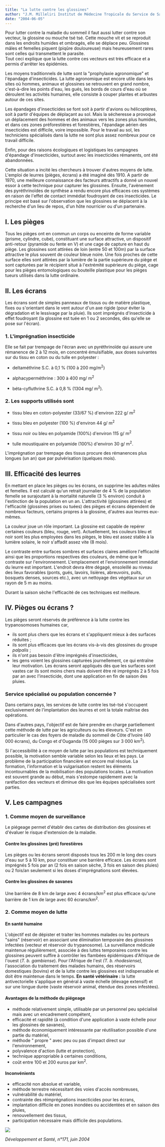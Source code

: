 ```yaml
---
title: "La lutte contre les glossines"
author: "J.M. Milleliri Institut de Médecine Tropicale du Service de Santé des Armées - Le Pharo, Marseille.  "
date: "2004-06-05"
---
```


<div class="teaser"><p>Pour lutter contre la maladie du sommeil il faut aussi lutter contre son vecteur, la glossine ou mouche tsé tsé. Cette mouche vit et se reproduit dans les endroits humides et ombragés, elle se déplace peu. Glossines mâles et femelles piquent (piqûre douloureuse) mais heureusement rares sont celles qui transmettent le parasite.<br />
Tout ceci explique que la lutte contre ces vecteurs est très efficace et a permis d'arrêter les épidémies.</p></div>

Les moyens traditionnels de lutte sont la "prophylaxie agronomique" et l'épandage d'insecticides. La lutte agronomique est encore utile dans les sites où hommes, animaux et glossines se retrouvent en grand nombre, c'est-à-dire les points d'eau, les gués, les bords de cours d'eau où se déroulent les activités humaines, elle consiste à couper plantes et arbustes autour de ces sites.

Les épandages d'insecticides se font soit à partir d'avions ou hélicoptères, soit à partir d'équipes de déplaçant au sol. Mais la sécheresse a provoqué un déplacement des hommes et des animaux vers les zones plus humides, et dans ces zones préforestières et forestières, l'épandage aérien des insecticides est difficile, voire impossible. Pour le travail au sol, les techniciens spécialisés dans la lutte ne sont plus assez nombreux pour ce travail difficile.

Enfin, pour des raisons écologiques et logistiques les campagnes d'épandage d'insecticides, surtout avec les insecticides rémanents, ont été abandonnées.

Cette situation a incité les chercheurs à trouver d'autres moyens de lutte. L'emploi de leurres (pièges, écrans) a été imaginé dès 1910. A partir de 1970, une meilleure connaissance des facteurs attractifs a donné un nouvel essor à cette technique pour capturer les glossines. Ensuite, l'avènement des pyréthrinoïdes de synthèse a rendu encore plus efficaces ces systèmes en raison de l'effet de contact immédiat foudroyant de ces insecticides. Le principe est basé sur l'observation que les glossines se déplacent à la recherche d'un lieu de repos, d'un hôte nourricier ou d'un partenaire.

## I. Les pièges

Tous les pièges ont en commun un corps ou enceinte de forme variable (prisme, cylindre, cube), constituant une surface attractive, un dispositif anti-retour (pyramide ou fente en V) et une cage de capture en haut du piège. Les glossines sont attirées de loin (entre 50 et 100m) par la surface attractive le plus souvent de couleur bleue noire. Une fois proches de cette surface elles sont attirées par la lumière de la partie supérieure du piège et sont capturées par le récipient situé à l'extrémité supérieure du piège, cage pour les pièges entomologiques ou bouteille plastique pour les pièges tueurs utilisés dans la lutte ordinaire.

## II. Les écrans

Les écrans sont de simples panneaux de tissus ou de matière plastique, fixes ou s'orientant dans le vent autour d'un axe rigide (pour éviter la dégradation et le lessivage par la pluie). Ils sont imprégnés d'insecticide à effet foudroyant (la glossine est tuée en 1 ou 2 secondes, dès qu'elle se pose sur l'écran).

### 1. L'imprégnation insecticide

Elle se fait par trempage de l'écran avec un pyréthrinoïde qui assure une rémanence de 2 à 12 mois, en concentré émulsifiable, aux doses suivantes sur du tissu en coton ou du tulle en polyester :

- deltaméthrine S.C. à 0,1 % (100 à 200 mg/m<sup>2</sup>)

- alphacyperméthrine : 300 à 400 mg/ m<sup>2</sup>

- béta-cyfluthrine S.C. à 0,8 % (1304 mg/ m<sup>2</sup>).

### 2. Les supports utilisés sont

- tissu bleu en coton-polyester (33/67 %) d'environ 222 g/ m<sup>2</sup>

- tissu bleu en polyester (100 %) d'environ 44 g/ m<sup>2</sup>

- tissu noir ou bleu en polyamide (100%) d'environ 115 g/ m<sup>2</sup>

- tulle moustiquaire en polyamide (100%) d'environ 30 g/ m<sup>2</sup>.

L'imprégnation par trempage des tissus procure des rémanences plus longues (un an) que par pulvérisation (quelques mois).

## III. Efficacité des leurres

En mettant en place les pièges ou les écrans, on supprime les adultes mâles et femelles. Il est calculé qu'un retrait journalier de 4 % de la population femelle se surajoutant à la mortalité naturelle (3 % environ) conduit à l'extinction de la population en un an. L'attractivité (glossines attirées) et l'efficacité (glossines prises ou tuées) des pièges et écrans dépendent de nombreux facteurs, certains propres à la glossine, d'autres aux leurres eux-mêmes.

La couleur joue un rôle important. La glossine est capable de repérer certaines couleurs (bleu, rouge, vert). Actuellement, les couleurs bleu et noir sont les plus employées dans les pièges, le bleu est assez stable à la lumière solaire, le noir s'affadit assez vite (8 mois).

Le contraste entre surfaces sombres et surfaces claires améliore l'efficacité ainsi que les proportions respectives des couleurs, de même que le contraste sur l'environnement. L'emplacement et l'environnement immédiat du leurre est important. L'endroit devra être dégagé, ensoleillé au niveau des lieux favorables (ponts, gués, lavoirs, lisières, abreuvoirs, puits, bosquets denses, sources etc.), avec un nettoyage des végétaux sur un rayon de 5 m au moins.

Durant la saison sèche l'efficacité de ces techniques est meilleure.

## IV. Pièges ou écrans ?

Les pièges seront réservés de préférence à la lutte contre les trypanosomoses humaines car,

- ils sont plus chers que les écrans et s'appliquent mieux à des surfaces réduites ;
- ils sont plus efficaces que les écrans vis-à-vis des glossines du groupe *palpalis* ;
- ils n'ont pas besoin d'être imprégnés d'insecticides,
- les gens voient les glossines capturées journellement, ce qui entraîne leur motivation. Les écrans seront appliqués dès que les surfaces sont vastes car ils sont moins chers mais doivent être ré imprégnés 2 à 5 fois par an avec l'insecticide, dont une application en fin de saison des pluies.

### Service spécialisé ou population concernée ?

Dans certains pays, les services de lutte contre les tsé-tsé s'occupent exclusivement de l'implantation des leurres et ont la totale maîtrise des opérations.

Dans d'autres pays, l'objectif est de faire prendre en charge partiellement cette méthode de lutte par les agriculteurs ou les éleveurs. C'est en particulier le cas des foyers de maladie du sommeil de Côte d'Ivoire (40 000 écrans), du Congo et d'Ouganda (15 000 pièges sur 3 000 km<sup>2</sup>).

Si l'accessibilité à ce moyen de lutte par les populations est techniquement possible, la motivation semble variable selon les lieux et les pays. Le problème de la participation financière est encore mal résolue. La formation, l'information et la vulgarisation restent les éléments incontournables de la mobilisation des populations locales. La motivation est souvent grande au début, mais s'estompe rapidement avec la raréfaction des vecteurs et diminue dès que les équipes spécialisées sont parties.

## V. Les campagnes

### 1. Comme moyen de surveillance

Le piégeage permet d'établir des cartes de distribution des glossines et d'évaluer le risque d'extension de la maladie.

#### Contre les glossines (pré) forestières

Les pièges ou les écrans seront disposés tous les 200 m le long des cours d'eau sur 5 à 10 km, pour constituer une barrière efficace. Les écrans sont imprégnés 5 fois par an (2 fois en saison sèche, 3 fois en saison des pluies) ou 2 fois/an seulement si les doses d'imprégnations sont élevées.

#### Contre les glossines de savanes

Une barrière de 8 km de large avec 4 écrans/km<sup>2</sup> est plus efficace qu'une barrière de 1 km de large avec 60 écrans/km<sup>2</sup>.

### 2. Comme moyen de lutte

#### En santé humaine

L'objectif est de dépister et traiter les hommes malades ou les porteurs "sains" (réservoir) en associant une élimination temporaire des glossines infectées (vecteur et réservoir du trypanosome). La surveillance médicale maintenue régulièrement, associée à des luttes temporaires contre les glossines peuvent suffire à contrôler les flambées épidémiques d'Afrique de l'ouest (*T. b. gambiense*). Pour l'Afrique de l'est *(T. b. rhodesiense),* l'association du traitement des malades humains, des réservoirs domestiques (bovins) et de la lutte contre les glossines est indispensable et doit être maintenue dans le temps. **En santé vétérinaire :** la lutte antivectorielle s'applique en général à vaste échelle (élevage extensif) et sur une longue durée (vaste réservoir animal, étendue des zones infestées).

#### Avantages de la méthode du piégeage

- méthode relativement simple, utilisable par un personnel peu spécialisé mais avec un encadrement compétent,
- efficacité et rapidité (à condition d'une application à vaste échelle pour les glossines de savanes),
- méthode économiquement intéressante par réutilisation possible d'une partie du matériel,
- méthode " propre " avec peu ou pas d'impact direct sur l'environnement,
- polyvalence d'action (lutte et protection),
- technique appropriable à certaines conditions,
- coût entre 100 et 200 euros par km<sup>2</sup>.

#### Inconvénients

- efficacité non absolue et variable,
- méthode terrestre nécessitant des voies d'accès nombreuses,
- vulnérabilité du matériel,
- contrainte des réimprégnations insecticides pour les écrans,
- implantation difficile en zones inondées ou accidentées et en saison des pluies,
- renouvellement des tissus,
- participation nécessaire mais difficile des populations.

![](i980-1.jpg)

*Développement et Santé, n°171, juin 2004*
